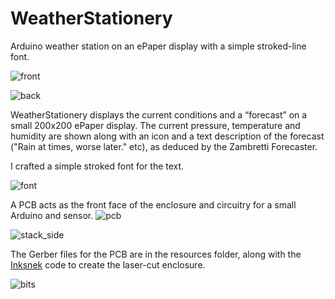 # WeatherStationery
Arduino weather station on an ePaper display with a simple stroked-line font.

![front](https://github.com/user-attachments/assets/937dfdfc-28d7-46b3-8bc9-725763887ddf)

![back](https://github.com/user-attachments/assets/7130864f-9f10-4d56-adb4-2d31893c93b3)

WeatherStationery displays the current conditions and a “forecast” on a small 200x200 ePaper display.
The current pressure, temperature and humidity are shown along with an icon and a text description of the forecast ("Rain at times, worse later." etc), as deduced by the Zambretti Forecaster.

I crafted a simple stroked font for the text. 

![font](https://github.com/user-attachments/assets/2384e632-2ef4-4538-963f-4e8aee264354)

A PCB acts as the front face of the enclosure and circuitry for a small Arduino and sensor.
![pcb](https://github.com/user-attachments/assets/55dd2654-0050-405d-8533-c950a09f9a79)

![stack_side](https://github.com/user-attachments/assets/805c90b0-ee60-461d-83bb-35b47054b0e6)

The Gerber files for the PCB are in the resources folder, along with the [Inksnek](https://github.com/funnypolynomial/inksnek) code to create the laser-cut enclosure.

![bits](https://github.com/user-attachments/assets/e33a980e-b514-4326-807e-6e731ec4a9ce)

